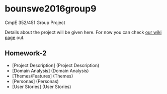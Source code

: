 # bounswe2016group9
CmpE 352/451 Group Project

Details about the project will be given here. For now you can check [our wiki page](https://github.com/bounswe/bounswe2016group9/wiki) out.

## Homework-2

+    [Project Description] (Project Description)
+    [Domain Analysis] (Domain Analysis)
+    [Themes/Features] (Themes)
+    [Personas] (Personas)
+    [User Stories] (User Stories)

